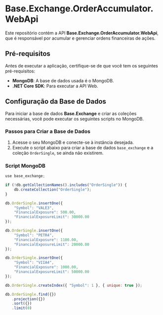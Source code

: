 # Base.Exchange.OrderAccumulator.WebApi

Este repositório contém a API **Base.Exchange.OrderAccumulator.WebApi**, que é responsável por acumular e gerenciar ordens financeiras de ações.

## Pré-requisitos

Antes de executar a aplicação, certifique-se de que você tem os seguintes pré-requisitos:

- **MongoDB**: A base de dados usada é o MongoDB.
- **.NET Core SDK**: Para executar a API Web.

## Configuração da Base de Dados

Para iniciar a base de dados **Base.Exchange** e criar as coleções necessárias, você pode executar os seguintes scripts no MongoDB.

### Passos para Criar a Base de Dados

1. Acesse o seu MongoDB e conecte-se à instância desejada.
2. Execute o script abaixo para criar a base de dados `base_exchange` e a coleção `OrderSingle`, se ainda não existirem.

### Script MongoDB

```js
use base_exchange;

if (!db.getCollectionNames().includes("OrderSingle")) {
    db.createCollection("OrderSingle");
}

db.OrderSingle.insertOne({
    "Symbol": "VALE3",
    "FinancialExposure": 500.00,
    "FinancialExposureLimit": 30000.00
});

db.OrderSingle.insertOne({
    "Symbol": "PETR4",
    "FinancialExposure": 1100.00,
    "FinancialExposureLimit": 20000.00
});

db.OrderSingle.insertOne({
    "Symbol": "VIIA4",
    "FinancialExposure": 1000.00,
    "FinancialExposureLimit": 50000.00
});

db.OrderSingle.createIndex({ "Symbol": 1 }, { unique: true });

db.OrderSingle.find({})
   .projection({})
   .sort({})
   .limit(0)
